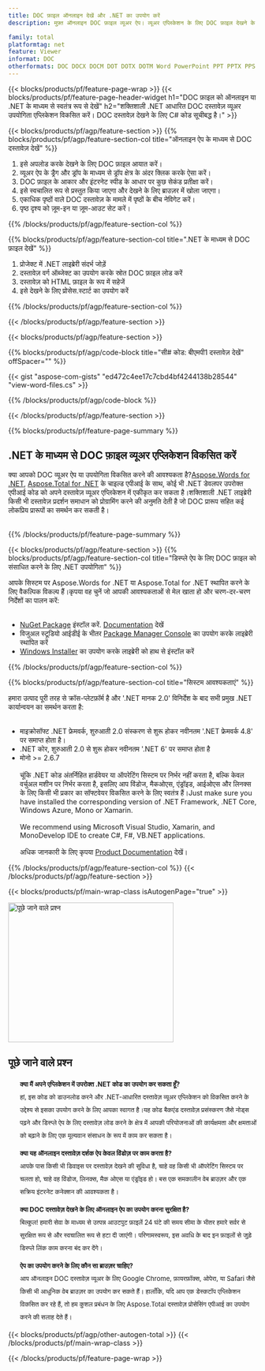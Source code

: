 ```yaml
---
title: DOC फ़ाइल ऑनलाइन देखें और .NET का उपयोग करें
description: मुफ़्त ऑनलाइन DOC फ़ाइल व्यूअर ऐप। व्यूअर एप्लिकेशन के लिए DOC फ़ाइल देखने के लिए .NET API C# कोड।

family: total
platformtag: net
feature: Viewer
informat: DOC
otherformats: DOC DOCX DOCM DOT DOTX DOTM Word PowerPoint PPT PPTX PPS PPSX PPSM PPTM POTX POTM Excel XLS XLSX XLSM XLSB XLTX XLTM PDF
---
```

{{< blocks/products/pf/feature-page-wrap >}}
{{< blocks/products/pf/feature-page-header-widget h1="DOC फ़ाइल को ऑनलाइन या .NET के माध्यम से स्वतंत्र रूप से देखें" h2="शक्तिशाली .NET आधारित DOC दस्तावेज़ व्यूअर उपयोगिता एप्लिकेशन विकसित करें। DOC दस्तावेज़ देखने के लिए C# कोड सूचीबद्ध है।" >}}

{{< blocks/products/pf/agp/feature-section >}}
{{% blocks/products/pf/agp/feature-section-col title="ऑनलाइन ऐप के माध्यम से DOC दस्तावेज़ देखें" %}}

1. इसे अपलोड करके देखने के लिए DOC फ़ाइल आयात करें।
1. व्यूअर ऐप के ड्रैग और ड्रॉप के माध्यम से ड्रॉप क्षेत्र के अंदर क्लिक करके ऐसा करें।
1. DOC फ़ाइल के आकार और इंटरनेट स्पीड के आधार पर कुछ सेकंड प्रतीक्षा करें।
1. इसे स्वचालित रूप से प्रस्तुत किया जाएगा और देखने के लिए ब्राउज़र में खोला जाएगा।
1. एकाधिक पृष्ठों वाले DOC दस्तावेज़ के मामले में पृष्ठों के बीच नेविगेट करें।
1. पृष्ठ दृश्य को ज़ूम-इन या ज़ूम-आउट सेट करें।

{{% /blocks/products/pf/agp/feature-section-col %}}

{{% blocks/products/pf/agp/feature-section-col title=".NET के माध्यम से DOC फ़ाइल देखें" %}}

1. प्रोजेक्ट में .NET लाइब्रेरी संदर्भ जोड़ें
1. दस्तावेज़ वर्ग ऑब्जेक्ट का उपयोग करके स्रोत DOC फ़ाइल लोड करें
1. दस्तावेज़ को HTML फ़ाइल के रूप में सहेजें
1. इसे देखने के लिए प्रोसेस.स्टार्ट का उपयोग करें

{{% /blocks/products/pf/agp/feature-section-col %}}

{{< /blocks/products/pf/agp/feature-section >}}


{{< blocks/products/pf/agp/feature-section >}}

{{% blocks/products/pf/agp/code-block title="सी# कोड: बीएमपी1 दस्तावेज़ देखें" offSpacer="" %}}

{{< gist "aspose-com-gists" "ed472c4ee17c7cbd4bf4244138b28544" "view-word-files.cs" >}}

{{% /blocks/products/pf/agp/code-block %}}

{{< /blocks/products/pf/agp/feature-section >}}

{{% blocks/products/pf/feature-page-summary %}}


<h2>.NET के माध्यम से DOC फ़ाइल व्यूअर एप्लिकेशन विकसित करें</h2>

क्या आपको DOC व्यूअर ऐप या उपयोगिता विकसित करने की आवश्यकता है?[Aspose.Words for .NET](https://products.aspose.com/words/hi/net/), [Aspose.Total for .NET](https://products.aspose.com/total/hi/net/) के चाइल्ड एपीआई के साथ, कोई भी .NET डेवलपर उपरोक्त एपीआई कोड को अपने दस्तावेज़ व्यूअर एप्लिकेशन में एकीकृत कर सकता है।शक्तिशाली .NET लाइब्रेरी किसी भी दस्तावेज़ प्रदर्शन समाधान को प्रोग्रामिंग करने की अनुमति देती है जो DOC प्रारूप सहित कई लोकप्रिय प्रारूपों का समर्थन कर सकती है।<br /><br />

{{% /blocks/products/pf/feature-page-summary %}}

{{< blocks/products/pf/agp/feature-section >}}
{{% blocks/products/pf/agp/feature-section-col title="डिस्प्ले ऐप के लिए DOC फ़ाइल को संसाधित करने के लिए .NET उपयोगिता" %}}

आपके सिस्टम पर Aspose.Words for .NET या Aspose.Total for .NET स्थापित करने के लिए वैकल्पिक विकल्प हैं।कृपया वह चुनें जो आपकी आवश्यकताओं से मेल खाता हो और चरण-दर-चरण निर्देशों का पालन करें:<br /><br />

- [NuGet Package](https://www.nuget.org/packages/Aspose.Words/) इंस्टॉल करें. [Documentation](https://docs.aspose.com/words/net/installation/#install-or-update-aspose-words-for-net-using-nuget) देखें
- विजुअल स्टूडियो आईडीई के भीतर [Package Manager Console](https://docs.aspose.com/words/net/installation/#install-or-update-asposewords-using-package-manager-console) का उपयोग करके लाइब्रेरी स्थापित करें
- [Windows Installer](https://docs.aspose.com/words/net/installation/#install-asposewords-for-net-using-installer) का उपयोग करके लाइब्रेरी को हाथ से इंस्टॉल करें

{{% /blocks/products/pf/agp/feature-section-col %}}

{{% blocks/products/pf/agp/feature-section-col title="सिस्टम आवश्यकताएं" %}}

हमारा उत्पाद पूरी तरह से क्रॉस-प्लेटफ़ॉर्म है और '.NET मानक 2.0' विनिर्देश के बाद सभी प्रमुख .NET कार्यान्वयन का समर्थन करता है:<br /><br />

- माइक्रोसॉफ्ट .NET फ्रेमवर्क, शुरुआती 2.0 संस्करण से शुरू होकर नवीनतम '.NET फ्रेमवर्क 4.8' पर समाप्त होता है।
- .NET कोर, शुरुआती 2.0 से शुरू होकर नवीनतम '.NET 6' पर समाप्त होता है
- मोनो >= 2.6.7
<br /><br />
चूंकि .NET कोड अंतर्निहित हार्डवेयर या ऑपरेटिंग सिस्टम पर निर्भर नहीं करता है, बल्कि केवल वर्चुअल मशीन पर निर्भर करता है, इसलिए आप विंडोज, मैकओएस, एंड्रॉइड, आईओएस और लिनक्स के लिए किसी भी प्रकार का सॉफ्टवेयर विकसित करने के लिए स्वतंत्र हैं।Just make sure you have installed the corresponding version of .NET Framework, .NET Core, Windows Azure, Mono or Xamarin.<br /><br />
We recommend using Microsoft Visual Studio, Xamarin, and MonoDevelop IDE to create C#, F#, VB.NET applications.
<br /><br />
अधिक जानकारी के लिए कृपया [Product Documentation](https://docs.aspose.com/words/net/system-requirements/) देखें।

{{% /blocks/products/pf/agp/feature-section-col %}}
{{< /blocks/products/pf/agp/feature-section >}}


{{< blocks/products/pf/main-wrap-class isAutogenPage="true" >}}

<style>.howtolist li{margin-right: 0!important;line-height: 26px;position: relative;margin-bottom: 10px;font-size: 13px;list-style-type: none;}</style>
<div class="col-md-12 tl bg-gray-dark howtolist section">
  <a class="anchor" name="faqpage"></a>
  <div class="container tl dflex" itemscope="" itemtype="https://schema.org/FAQPage">
      <div class="col-md-4 howtosectiongfx">
          <img class="social-panel-hide-on-mobile" src="https://www.groupdocs.cloud/templates/brand/images/groupdocs/conversion/groupdocs_conversion-brand.png" alt="पूछे जाने वाले प्रश्न" width="335" height="283">
      </div>
      <div class="howtosection col-md-8">
          <div>
              <h2>पूछे जाने वाले प्रश्न</h2>
              <ul>
                  <li itemscope="" itemprop="mainEntity" itemtype="https://schema.org/Question">
                      <div>
                          <span itemprop="name"><b>क्या मैं अपने एप्लिकेशन में उपरोक्त .NET कोड का उपयोग कर सकता हूँ?</b></span>
                      </div>
                      <div itemscope="" itemprop="acceptedAnswer" itemtype="https://schema.org/Answer">
                          <span itemprop="text">हां, इस कोड को डाउनलोड करने और .NET-आधारित दस्तावेज़ व्यूअर एप्लिकेशन को विकसित करने के उद्देश्य से इसका उपयोग करने के लिए आपका स्वागत है।यह कोड बैकएंड दस्तावेज़ प्रसंस्करण जैसे नोड्स पढ़ने और डिस्प्ले ऐप के लिए दस्तावेज़ लोड करने के क्षेत्र में आपकी परियोजनाओं की कार्यक्षमता और क्षमताओं को बढ़ाने के लिए एक मूल्यवान संसाधन के रूप में काम कर सकता है।</span>
                      </div>
                  </li>
                  <li itemscope="" itemprop="mainEntity" itemtype="https://schema.org/Question">
                      <div>
                          <span itemprop="name"><b>क्या यह ऑनलाइन दस्तावेज़ दर्शक ऐप केवल विंडोज़ पर काम करता है?</b></span>
                      </div>
                      <div itemscope="" itemprop="acceptedAnswer" itemtype="https://schema.org/Answer">
                          <span itemprop="text">आपके पास किसी भी डिवाइस पर दस्तावेज़ देखने की सुविधा है, चाहे वह किसी भी ऑपरेटिंग सिस्टम पर चलता हो, चाहे वह विंडोज, लिनक्स, मैक ओएस या एंड्रॉइड हो। बस एक समकालीन वेब ब्राउज़र और एक सक्रिय इंटरनेट कनेक्शन की आवश्यकता है।</span>
                      </div>
                  </li>
                  <li itemscope="" itemprop="mainEntity" itemtype="https://schema.org/Question">
                      <div>
                          <span itemprop="name"><b>क्या DOC दस्तावेज़ देखने के लिए ऑनलाइन ऐप का उपयोग करना सुरक्षित है?</b></span>
                      </div>
                      <div itemscope="" itemprop="acceptedAnswer" itemtype="https://schema.org/Answer">
                          <span itemprop="text">बिल्कुल! हमारी सेवा के माध्यम से उत्पन्न आउटपुट फ़ाइलें 24 घंटे की समय सीमा के भीतर हमारे सर्वर से सुरक्षित रूप से और स्वचालित रूप से हटा दी जाएंगी। परिणामस्वरूप, इस अवधि के बाद इन फ़ाइलों से जुड़े डिस्प्ले लिंक काम करना बंद कर देंगे।</span>
                      </div>
                  </li>                 
                  <li itemscope="" itemprop="mainEntity" itemtype="https://schema.org/Question">
                      <div>
                          <span itemprop="name"><b>ऐप का उपयोग करने के लिए कौन सा ब्राउज़र चाहिए?</b></span>
                      </div>
                      <div itemscope="" itemprop="acceptedAnswer" itemtype="https://schema.org/Answer">
                          <span itemprop="text">आप ऑनलाइन DOC दस्तावेज़ व्यूअर के लिए Google Chrome, फ़ायरफ़ॉक्स, ओपेरा, या Safari जैसे किसी भी आधुनिक वेब ब्राउज़र का उपयोग कर सकते हैं। हालाँकि, यदि आप एक डेस्कटॉप एप्लिकेशन विकसित कर रहे हैं, तो हम कुशल प्रबंधन के लिए Aspose.Total दस्तावेज़ प्रोसेसिंग एपीआई का उपयोग करने की सलाह देते हैं।</span>
                      </div>
                  </li>
              </ul>
          </div>
      </div>
  </div>

{{< blocks/products/pf/agp/other-autogen-total >}}
{{< /blocks/products/pf/main-wrap-class >}}

{{< /blocks/products/pf/feature-page-wrap >}}